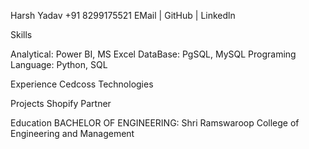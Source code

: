 Harsh Yadav
+91 8299175521 
EMail | GitHub | Linkedln


Skills

Analytical: Power BI, MS Excel
DataBase: PgSQL, MySQL
Programing Language: Python, SQL

Experience
Cedcoss Technologies

Projects
Shopify Partner 

Education
BACHELOR OF ENGINEERING: Shri Ramswaroop College of Engineering and Management 
